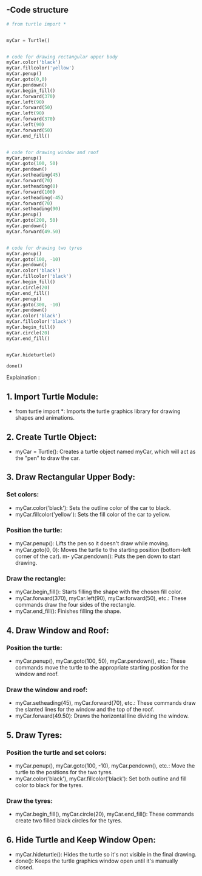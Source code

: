 ## -Code structure

 ```python
# from turtle import *


myCar = Turtle()


# code for drawing rectangular upper body
myCar.color('black')
myCar.fillcolor('yellow')
myCar.penup()
myCar.goto(0,0)
myCar.pendown()
myCar.begin_fill()
myCar.forward(370)
myCar.left(90)
myCar.forward(50)
myCar.left(90)
myCar.forward(370)
myCar.left(90)
myCar.forward(50)
myCar.end_fill()


# code for drawing window and roof
myCar.penup()
myCar.goto(100, 50)
myCar.pendown()
myCar.setheading(45)
myCar.forward(70)
myCar.setheading(0)
myCar.forward(100)
myCar.setheading(-45)
myCar.forward(70)
myCar.setheading(90)
myCar.penup()
myCar.goto(200, 50)
myCar.pendown()
myCar.forward(49.50)


# code for drawing two tyres
myCar.penup()
myCar.goto(100, -10)
myCar.pendown()
myCar.color('black')
myCar.fillcolor('black')
myCar.begin_fill()
myCar.circle(20)
myCar.end_fill()
myCar.penup()
myCar.goto(300, -10)
myCar.pendown()
myCar.color('black')
myCar.fillcolor('black')
myCar.begin_fill()
myCar.circle(20)
myCar.end_fill()


myCar.hideturtle()

done()
```

Explaination :

## 1. Import Turtle Module:

- from turtle import *: Imports the turtle graphics library for drawing shapes and animations.
## 2. Create Turtle Object:

- myCar = Turtle(): Creates a turtle object named myCar, which will act as the "pen" to draw the car.
## 3. Draw Rectangular Upper Body:

### Set colors:
- myCar.color('black'): Sets the outline color of the car to black.
- myCar.fillcolor('yellow'): Sets the fill color of the car to yellow.
### Position the turtle:
- myCar.penup(): Lifts the pen so it doesn't draw while moving.
- myCar.goto(0, 0): Moves the turtle to the starting position (bottom-left corner of the car).
m- yCar.pendown(): Puts the pen down to start drawing.
### Draw the rectangle:
- myCar.begin_fill(): Starts filling the shape with the chosen fill color.
- myCar.forward(370), myCar.left(90), myCar.forward(50), etc.: These commands draw the four sides of the rectangle.
- myCar.end_fill(): Finishes filling the shape.
## 4. Draw Window and Roof:

### Position the turtle:
- myCar.penup(), myCar.goto(100, 50), myCar.pendown(), etc.: These commands move the turtle to the appropriate starting position for the window and roof.
### Draw the window and roof:
- myCar.setheading(45), myCar.forward(70), etc.: These commands draw the slanted lines for the window and the top of the roof.
- myCar.forward(49.50): Draws the horizontal line dividing the window.
## 5. Draw Tyres:

### Position the turtle and set colors:
- myCar.penup(), myCar.goto(100, -10), myCar.pendown(), etc.: Move the turtle to the positions for the two tyres.
- myCar.color('black'), myCar.fillcolor('black'): Set both outline and fill color to black for the tyres.
### Draw the tyres:
- myCar.begin_fill(), myCar.circle(20), myCar.end_fill(): These commands create two filled black circles for the tyres.
## 6. Hide Turtle and Keep Window Open:

- myCar.hideturtle(): Hides the turtle so it's not visible in the final drawing.
- done(): Keeps the turtle graphics window open until it's manually closed.
